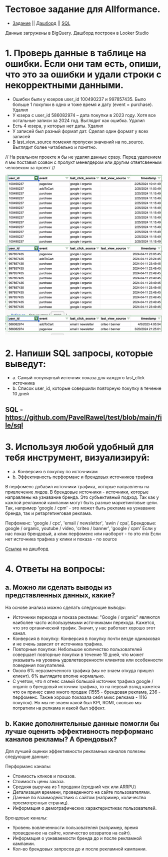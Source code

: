 # Тестовое задание для Allformance. 
- [Задание](https://github.com/PavelRawel/Test-Allformance/blob/main/file/%D0%A2%D0%97%20_%20Analyst.pdf) || [Дашборд](https://lookerstudio.google.com/reporting/f35ad023-decd-4b2e-aae2-0f6675764de0) || [SQL](https://github.com/PavelRawel/test/blob/main/file/sql)

Данные загружены в BigQuery. Дашборд построен в Looker Studio

# 1. Проверь данные в таблице на ошибки. Если они там есть, опиши, что это за ошибки и удали строки с некорректными данными.
- Ошибки были у юзеров user_id 100490237 и  997857435. Было больше 1 покупки в одно и тоже время и дату (event = purchase). Удалил
- У юзера с user_id 586082974 – дата покупки в 2023 году. Хотя все остальные записи за 2024 год. Выглядит как ошибка. Удалил
- Есть 4 юзера, у которых нет даты.  Удалил
- У записей был разный формат дат. Сделал один формат у всех записей
- В last_view_source поменял пропуски значений на no_source. Выглядит более читабельно и понятно.

// На реальном проекте я бы не удалял данные сразу. Перед удалением я мы поставил созвон с пролукт менелдером или другим ответсвенным человеком за проект //

![Alt text](https://github.com/PavelRawel/Test-Allformance/blob/main/file/picture.jpg "a title")


# 2. Напиши SQL запросы, которые выведут:
- a. Самый популярный источник показа для каждого last_click источника 
- b. Список user_id, которые совершили повторную покупку в течение 10 дней
## SQL - https://github.com/PavelRawel/test/blob/main/file/sql
# 3. Используя любой удобный для тебя инструмент, визуализируй:
- a. Конверсию в покупку по источникам
- b. Эффективность перформанс и брендовых источников трафика

В перфоменс добавил источники трафика, которые направлены на привлечение лидов.
В брендовые источники - источники, которые направлены на узнавание бренда. Это субъективный подход. Так как у кажлой рекламной кампании могут быть разные маркетинговые цели. Так, например 'google / cpm' - это может быть реклама на узнавание бренда, так и ретаргетинговая реклама. 

Перфоменс: 'google / cpc', 'email / newsletter', 'awin / cpa', 
Брендовые: google / organic,  youtube / video, 'criteo / banner', 'google / cpm'
Если у нас показ брендовый, а клик перфоменс или наоборот - то это mix
Если нет источника трафика у клики и показа - no source

[Ссылка](https://lookerstudio.google.com/reporting/f35ad023-decd-4b2e-aae2-0f6675764de0) на дашборд

# 4. Ответы на вопросы:
## a. Можно ли сделать выводы из представленных данных, какие?

На основе анализа можно сделать следующие выводы:

- Источники перехода и показа рекламы: "Google / organic" являются наиболее часто используемыми источниками перехода. Кажется, что это органический трафик. Значит, у нас работает хорошо этот канал. 
- Конверсия в покупку: Конверсия в покупку почти везде одинаковая и не очень зависит от источника трафика. 
- Повторные покупки: Небольшое количество пользователей совершает повторные покупки в течение 10 дней, что может указывать на уровень удовлетворенности клиентов или особенности поведения покупателей.
- Около 6% неразмеченного трафика (мы не знаем откуда пришел клиент). 6% выглядите вполне нормально.
- С учетом, что я отнес самый большой источник трафика google / organic в брендовый источник трафика, то на первый взляд кажется что он принес само много продаж (1555 - брендовая реклама, 236 - перфоменс. Также хорошо показала себя микс релкама - 1116 покупок). Но мы не знаем какой был KPI, ROMI, сколько мы потратили на релкама и какой был эффект.


## b. Какие дополнительные данные помогли бы лучше оценить эффективность перформанс каналов рекламы? А брендовых?

Для лучшей оценки эффективности рекламных каналов полезны следующие данные:

Перформанс каналы:

- Стоимость кликов и показов.
- Стоимость цены заказа.
- Средняя выручка из 1 продажи (средний чек или ARRPU)
- Детализация времени, проведенного на сайте пользователями.
- Данные по взаимодействию с сайтом (например, количество просмотренных страниц).
- Информация о демографических характеристиках пользователей.

Брендовые каналы:

- Уровень вовлеченности пользователей (например, время проведенное на сайте, количество возвратов на сайт).
- Информация о узнаваемости бренда до и после рекламной кампании.
- Кол-во брендовых запросов до и после рекламной кампании.
